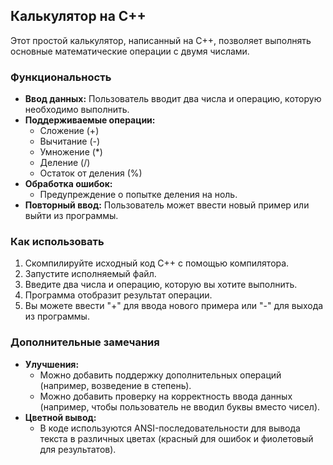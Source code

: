 ## Калькулятор на C++

Этот простой калькулятор, написанный на C++, позволяет выполнять основные математические операции с двумя числами.

### Функциональность

* **Ввод данных:** Пользователь вводит два числа и операцию, которую необходимо выполнить.
* **Поддерживаемые операции:**
    * Сложение (+)
    * Вычитание (-)
    * Умножение (*)
    * Деление (/)
    * Остаток от деления (%)
* **Обработка ошибок:** 
    * Предупреждение о попытке деления на ноль.
* **Повторный ввод:** Пользователь может ввести новый пример или выйти из программы.

### Как использовать

1. Скомпилируйте исходный код C++ с помощью компилятора.
2. Запустите исполняемый файл.
3. Введите два числа и операцию, которую вы хотите выполнить.
4. Программа отобразит результат операции.
5. Вы можете ввести "+" для ввода нового примера или "-" для выхода из программы.

### Дополнительные замечания

* **Улучшения:** 
    * Можно добавить поддержку дополнительных операций (например, возведение в степень).
    * Можно добавить проверку на корректность ввода данных (например, чтобы пользователь не вводил буквы вместо чисел).
* **Цветной вывод:** 
    * В коде используются ANSI-последовательности для вывода текста в различных цветах (красный для ошибок и фиолетовый для результатов).
